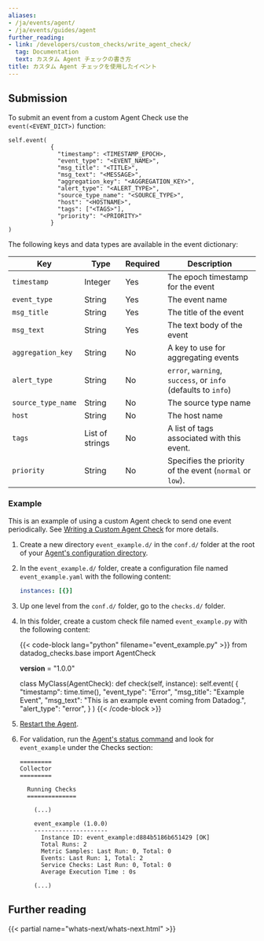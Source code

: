 ```yaml
---
aliases:
- /ja/events/agent/
- /ja/events/guides/agent
further_reading:
- link: /developers/custom_checks/write_agent_check/
  tag: Documentation
  text: カスタム Agent チェックの書き方
title: カスタム Agent チェックを使用したイベント
---
```


## Submission

To submit an event from a custom Agent Check use the `event(<EVENT_DICT>)` function:

```text
self.event(
            {
              "timestamp": <TIMESTAMP_EPOCH>,
              "event_type": "<EVENT_NAME>",
              "msg_title": "<TITLE>",
              "msg_text": "<MESSAGE>",
              "aggregation_key": "<AGGREGATION_KEY>",
              "alert_type": "<ALERT_TYPE>",
              "source_type_name": "<SOURCE_TYPE>",
              "host": "<HOSTNAME>",
              "tags": ["<TAGS>"],
              "priority": "<PRIORITY>"
            }
)
```

The following keys and data types are available in the event dictionary:

| Key                | Type            | Required | Description                                                   |
|--------------------|-----------------|----------|---------------------------------------------------------------|
| `timestamp`        | Integer         | Yes      | The epoch timestamp for the event                             |
| `event_type`       | String          | Yes      | The event name                                                |
| `msg_title`        | String          | Yes      | The title of the event                                        |
| `msg_text`         | String          | Yes      | The text body of the event                                    |
| `aggregation_key`  | String          | No       | A key to use for aggregating events                           |
| `alert_type`       | String          | No       | `error`, `warning`, `success`, or `info` (defaults to `info`) |
| `source_type_name` | String          | No       | The source type name                                     |
| `host`             | String          | No       | The host name                                                 |
| `tags`             | List of strings | No       | A list of tags associated with this event.                    |
| `priority`         | String          | No       | Specifies the priority of the event (`normal` or `low`).      |

### Example

This is an example of using a custom Agent check to send one event periodically. See [Writing a Custom Agent Check][1] for more details.

1. Create a new directory `event_example.d/` in the `conf.d/` folder at the root of your [Agent's configuration directory][2].

2. In the `event_example.d/` folder, create a configuration file named `event_example.yaml` with the following content:

    ```yaml
    instances: [{}]
    ```

3. Up one level from the `conf.d/` folder, go to the `checks.d/` folder.
4. In this folder, create a custom check file named `event_example.py` with the following content:

    {{< code-block lang="python" filename="event_example.py" >}}
    from datadog_checks.base import AgentCheck

    __version__ = "1.0.0"

    class MyClass(AgentCheck):
        def check(self, instance):
            self.event(
                {
                    "timestamp": time.time(),
                    "event_type": "Error",
                    "msg_title": "Example Event",
                    "msg_text": "This is an example event coming from Datadog.",
                    "alert_type": "error",
                }
            )
    {{< /code-block >}}

5. [Restart the Agent][3].
6. For validation, run the [Agent's status command][4] and look for `event_example` under the Checks section:

    ```
    =========
    Collector
    =========

      Running Checks
      ==============

        (...)

        event_example (1.0.0)
        ---------------------
          Instance ID: event_example:d884b5186b651429 [OK]
          Total Runs: 2
          Metric Samples: Last Run: 0, Total: 0
          Events: Last Run: 1, Total: 2
          Service Checks: Last Run: 0, Total: 0
          Average Execution Time : 0s

        (...)
    ```

## Further reading

{{< partial name="whats-next/whats-next.html" >}}


[1]: /ja/developers/custom_checks/write_agent_check/
[2]: /ja/agent/configuration/agent-configuration-files/#agent-configuration-directory
[3]: /ja/agent/configuration/agent-commands/#restart-the-agent
[4]: /ja/agent/configuration/agent-commands/#agent-information